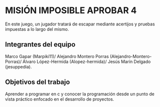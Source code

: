 # MISIÓN IMPOSIBLE APROBAR 4

En este juego, un jugador tratará de escapar mediante acertijos y pruebas impuestas a lo largo del mismo.

## Integrantes del equipo

Marco Gapar (Marpiki11)/
Alejandro Montero Porras (Alejandro-Montero-Porras)/
Álvaro López-Hermida (Alopez-hermida)/
Jesús Marín Delgado (jesuppedia).


## Objetivos del trabajo

Aprender a programar en c y conocer la programación desde un punto de vista práctico enfocado en el desarrollo de proyectos.
